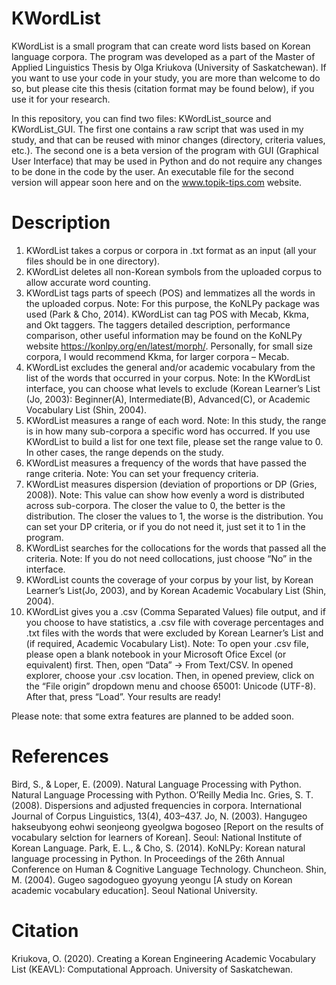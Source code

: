 # KWordList

KWordList is a small program that can create word lists based on Korean language corpora. 
The program was developed as a part of the Master of Applied Linguistics Thesis by Olga Kriukova (University of Saskatchewan). 
If you want to use your code in your study, you are more than welcome to do so, but please cite this thesis (citation format may be found below),
if you use it for your research.

In this repository, you can find two files: KWordList_source and KWordList_GUI. The first one contains a raw script that was used in my study, and that can be reused with minor changes (directory, criteria values, etc.). The second one is a beta version of the program with GUI (Graphical User Interface) that may be used in Python and do not require any changes to be done in the code by the user. 
An executable file for the second version will appear soon here and on the www.topik-tips.com website.

# Description

1)	KWordList takes a corpus or corpora in .txt format as an input (all your files should be in one directory). 
2)	KWordList deletes all non-Korean symbols from the uploaded corpus to allow accurate word counting.
3)	KWordList tags parts of speech (POS) and lemmatizes all the words in the uploaded corpus. 
Note: For this purpose, the KoNLPy package was used (Park & Cho, 2014). KWordList can tag POS with Mecab, Kkma, and Okt taggers. The taggers detailed description, performance comparison, other useful information may be found on the KoNLPy website https://konlpy.org/en/latest/morph/. Personally, for small size corpora, I would recommend Kkma, for larger corpora – Mecab. 
4)	KWordList excludes the general and/or academic vocabulary from the list of the words that occurred in your corpus. 
Note: In the KWordList interface, you can choose what levels to exclude (Korean Learner’s List (Jo, 2003): Beginner(A), Intermediate(B), Advanced(C), or Academic Vocabulary List (Shin, 2004).
5)	KWordList measures a range of each word. 
Note: In this study, the range is in how many sub-corpora a specific word has occurred. If you use KWordList to build a list for one text file, please set the range value to 0. In other cases, the range depends on the study.
6)	KWordList measures a frequency of the words that have passed the range criteria. 
Note: You can set your frequency criteria. 
7)	KWordList measures dispersion (deviation of proportions or DP (Gries, 2008)). 
Note: This value can show how evenly a word is distributed across sub-corpora. The closer the value to 0, the better is the distribution. The closer the values to 1, the worse is the distribution. You can set your DP criteria, or if you do not need it, just set it to 1 in the program.
8)	KWordList searches for the collocations for the words that passed all the criteria. 
Note: If you do not need collocations, just choose “No” in the interface.
9)	KWordList counts the coverage of your corpus by your list, by Korean Learner’s List(Jo, 2003), and by Korean Academic Vocabulary List (Shin, 2004). 
10)	KWordList gives you a .csv (Comma Separated Values) file output, and if you choose to have statistics, a .csv file with coverage percentages and .txt files with the words that were excluded by Korean Learner’s List and (if required, Academic Vocabulary List).
Note: To open your .csv file, please open a blank notebook in your Microsoft Ofice Excel (or equivalent) first. Then, open “Data” -> From Text/CSV. In opened explorer, choose your .csv location. Then, in opened preview, click on the “File origin” dropdown menu and choose 65001: Unicode (UTF-8). After that, press “Load”. Your results are ready!  

Please note: that some extra features are planned to be added soon.

# References

Bird, S., & Loper, E. (2009). Natural Language Processing with Python. Natural Language Processing with Python. O’Reilly Media Inc.
Gries, S. T. (2008). Dispersions and adjusted frequencies in corpora. International Journal of Corpus Linguistics, 13(4), 403–437.
Jo, N. (2003). Hangugeo hakseubyong eohwi seonjeong gyeolgwa bogoseo [Report on the results of vocabulary selction for learners of Korean]. Seoul: National Institute of Korean Language.
Park, E. L., & Cho, S. (2014). KoNLPy: Korean natural language processing in Python. In Proceedings of the 26th Annual Conference on Human & Cognitive Language Technology. Chuncheon.
Shin, M. (2004). Gugeo sagodogueo gyoyung yeongu [A study on Korean academic vocabulary education]. Seoul National University.


# Citation
Kriukova, O. (2020). Creating a Korean Engineering Academic Vocabulary List (KEAVL): Computational Approach. 
University of Saskatchewan.

